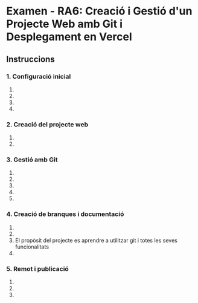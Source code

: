# Examen - RA6: Creació i Gestió d'un Projecte Web amb Git i Desplegament en Vercel

## Instruccions
### 1. Configuració inicial

1.  
3. 
4. 
5. 

### 2. Creació del projecte web

1. 
2. 

### 3. Gestió amb Git

1. 
2. 
3. 
4. 
5. 

### 4. Creació de branques i documentació

1. 
2. 
3. El propòsit del projecte es aprendre a utilitzar git i totes les seves funcionalitats
4. 

### 5. Remot i publicació

1. 
2. 
3. 
